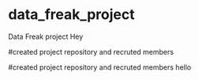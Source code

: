 # data_freak_project
Data Freak project
Hey


#created project repository and recruted members


#created project repository and recruted members
hello
